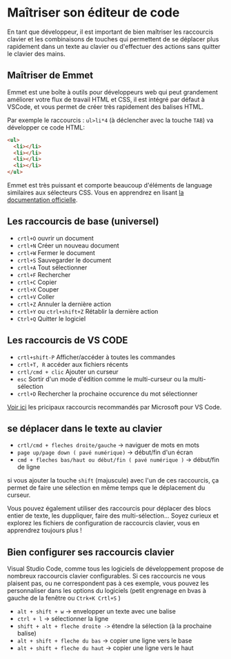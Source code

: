 # Maîtriser son éditeur de code

En tant que développeur, il est important de bien maîtriser les raccourcis clavier et les combinaisons de touches qui permettent de se déplacer plus rapidement dans un texte au clavier ou d'effectuer des actions sans quitter le clavier des mains.

## Maîtriser de Emmet

Emmet est une boîte à outils pour développeurs web qui peut grandement améliorer votre flux de travail HTML et CSS, il est intégré par défaut à VSCode, et vous permet de créer très rapidement des balises HTML.

Par exemple le raccourcis : `ul>li*4` (à déclencher avec la touche `TAB`) va développer ce code HTML:

```html
<ul>
  <li></li>
  <li></li>
  <li></li>
  <li></li>
</ul>
```

Emmet est très puissant et comporte beaucoup d'éléments de language similaires aux sélecteurs CSS. Vous en apprendrez en lisant [la documentation officielle](https://docs.emmet.io/).

## Les raccourcis de base (universel)

- `crtl+O` ouvrir un document
- `crtl+N` Créer un nouveau document
- `crtl+W` Fermer le document
- `crtl+S` Sauvegarder le document
- `crtl+A` Tout sélectionner
- `crtl+F` Rechercher
- `crtl+C` Copier
- `crtl+X` Couper
- `crtl+V` Coller
- `crtl+Z` Annuler la dernière action
- `crtl+Y` ou `ctrl+shift+Z` Rétablir la dernière action
- `Ctrl+Q` Quitter le logiciel

## Les raccourcis de VS CODE

- `crtl+shift-P` Afficher/accéder à toutes les commandes
- `crtl+T, R` accéder aux fichiers récents
- `crtl/cmd + clic` Ajouter un curseur
- `esc` Sortir d'un mode d'édition comme le multi-curseur ou la multi-sélection
- `crtl+D` Rechercher la prochaine occurence du mot sélectionner

[Voir ici](https://learn.microsoft.com/fr-fr/visualstudio/ide/productivity-shortcuts?view=vs-2022) les pricipaux raccourcis recommandés par Microsoft pour VS Code.

## se déplacer dans le texte au clavier

- `crtl/cmd + fleches droite/gauche` -> naviguer de mots en mots
- `page up/page down ( pavé numérique)` -> début/fin d'un écran
- `cmd + fleches bas/haut ou début/fin ( pavé numérique )` -> début/fin de ligne

si vous ajouter la touche `shift` (majuscule) avec l'un de ces raccourcis, ça permet de faire une sélection en même temps que le déplacement du curseur.

Vous pouvez également utiliser des raccourcis pour déplacer des blocs entier de texte, les duppliquer, faire des multi-sélection...
Soyez curieux et explorez les fichiers de configuration de raccourcis clavier, vous en apprendrez toujours plus !

## Bien configurer ses raccourcis clavier

Visual Studio Code, comme tous les logiciels de développement propose de nombreux raccourcis clavier configurables.
Si ces raccourcis ne vous plaisent pas, ou ne correspondent pas à ces exemple, vous pouvez les personnaliser dans les options du logiciels (petit engrenage en bvas à gauche de la fenêtre ou `Ctrk+K Crtl+S` )

- `alt + shift + w` -> envelopper un texte avec une balise
- `ctrl + l` -> sélectionner la ligne
- `shift + alt + fleche droite ->` étendre la sélection (à la prochaine balise)
- `alt + shift + fleche du bas` -> copier une ligne vers le base
- `alt + shift + fleche du haut` -> copier une ligne vers le haut
